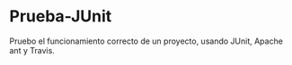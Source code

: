 # Prueba-JUnit


Pruebo el funcionamiento correcto de un proyecto, usando JUnit, Apache ant y Travis.
